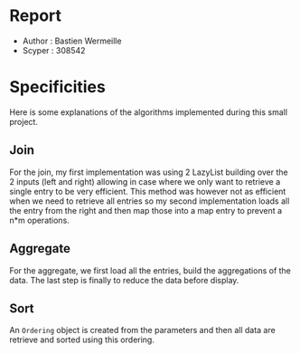 # Report

* Author : Bastien Wermeille
* Scyper : 308542

# Specificities

Here is some explanations of the algorithms implemented during this small project.

## Join

For the join, my first implementation was using 2 LazyList building over the 2 inputs (left and right) allowing in case where we only want to retrieve a single entry to be very efficient. This method was however not as efficient when we need to retrieve all entries so my second implementation loads all the entry from the right and then map those into a map entry to prevent a n*m operations.

## Aggregate

For the aggregate, we first load all the entries, build the aggregations of the data. The last step is finally to reduce the data before display.

## Sort

An `Ordering` object is created from the parameters and then all data are retrieve and sorted using this ordering.
